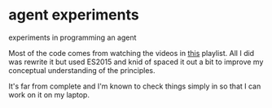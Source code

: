 # agent experiments
experiments in programming an agent

Most of the code comes from watching the videos in [this](https://www.youtube.com/playlist?list=PLRqwX-V7Uu6YHt0dtyf4uiw8tKOxQLvlW) playlist. All I did was rewrite it but used ES2015 and
 knid of spaced it out a bit to improve my conceptual understanding of the principles.

 It's far from complete and I'm known to check things simply in so that I can work on it on my laptop.



